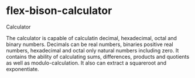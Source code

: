 # flex-bison-calculator
Calculator 

The calculator is capable of calculatin decimal, hexadecimal, octal and binary numbers. Decimals can be real numbers, binaries positive real numbers, hexadecimal and octal only natural numbers including zero.
It contains the ability of calculating sums, differences, products and quotients as well as modulo-calculation.
It also can extract a squareroot and exponentiate.
